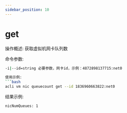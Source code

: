 ```yaml
---
sidebar_position: 10
---
```

 
# get
操作概述: 获取虚拟机网卡队列数
 
命令参数: 
```bash
-i|--id=string 必要参数，网卡id，示例：4872898137715:net0
 
使用示例:
```bash
acli vm nic queuecount get --id 1836960663822:net0
```
 
结果示例:
```bash
nicNumQueues: 1
```